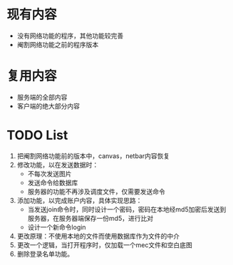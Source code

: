 # 现有内容
* 没有网络功能的程序，其他功能较完善
* 阉割网络功能之前的程序版本
# 复用内容
* 服务端的全部内容
* 客户端的绝大部分内容
# TODO List
1. 把阉割网络功能前的版本中，canvas，netbar内容恢复
2. 修改功能，以在发送数据时：
   + 不每次发送图片
   + 发送命令给数据库
   + 服务器的功能不再涉及调度文件，仅需要发送命令
3. 添加功能，以完成账户内容，具体实现思路：
   + 当发送join命令时，同时设计一个密码，密码在本地经md5加密后发送到服务器，在服务器端保存一份md5，进行比对
   + 设计一个新命令login
4. 更改原理：不使用本地的文件而使用数据库作为文件的中介
5. 更改一个逻辑，当打开程序时，仅加载一个mec文件和空白底图
6. 删除登录名单功能。